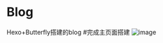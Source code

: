 # Blog
Hexo+Butterfly搭建的blog
#完成主页面搭建
![image](https://github.com/whocarewu/Blog/assets/107251034/70e56d8d-1734-4333-a5ed-1c039be32322)

